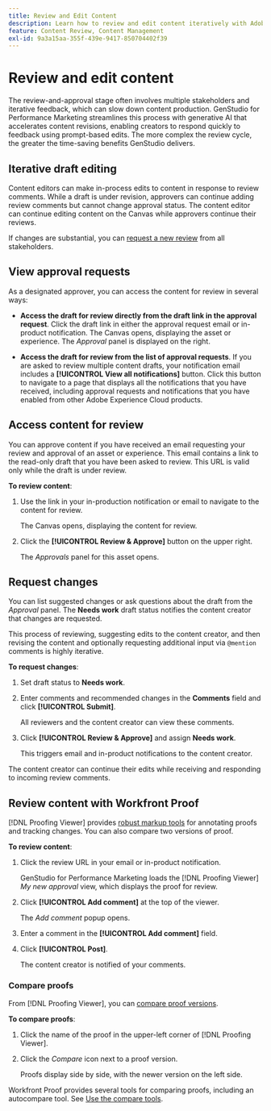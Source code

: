 ```yaml
---
title: Review and Edit Content
description: Learn how to review and edit content iteratively with Adobe GenStudio for Performance Marketing.
feature: Content Review, Content Management
exl-id: 9a3a15aa-355f-439e-9417-850704402f39
---
```

# Review and edit content

The review-and-approval stage often involves multiple stakeholders and iterative feedback, which can slow down content production. GenStudio for Performance Marketing streamlines this process with generative AI that accelerates content revisions, enabling creators to respond quickly to feedback using prompt-based edits. The more complex the review cycle, the greater the time-saving benefits GenStudio delivers.

## Iterative draft editing

Content editors can make in-process edits to content in response to review comments. While a draft is under revision, approvers can continue adding review comments but cannot change approval status. The content editor can continue editing content on the Canvas while approvers continue their reviews.

If changes are substantial, you can [request a new review](/help/user-guide/approvals/request-review.md#request-new-approval) from all stakeholders.

## View approval requests

As a designated approver, you can access the content for review in several ways:

* **Access the draft for review directly from the draft link in the approval request**. Click the draft link in either the approval request email or in-product notification. The Canvas opens, displaying the asset or experience. The _Approval_ panel is displayed on the right.

* **Access the draft for review from the list of approval requests**. If you are asked to review multiple content drafts, your notification email includes a **[!UICONTROL View all notifications]** button. Click this button to navigate to a page that displays all the notifications that you have received, including approval requests and notifications that you have enabled from other Adobe Experience Cloud products.

## Access content for review

You can approve content if you have received an email requesting your review and approval of an asset or experience. This email contains a link to the read-only draft that you have been asked to review. This URL is valid only while the draft is under review.

**To review content**:

1. Use the link in your in-production notification or email to navigate to the content for review.

   The Canvas opens, displaying the content for review.

1. Click the **[!UICONTROL Review & Approve]** button on the upper right.

   The _Approvals_ panel for this asset opens.

## Request changes

You can list suggested changes or ask questions about the draft from the _Approval_ panel. The **Needs work** draft status notifies the content creator that changes are requested.

This process of reviewing, suggesting edits to the content creator, and then revising the content and optionally requesting additional input via `@mention` comments is highly iterative.

**To request changes**:

1. Set draft status to **Needs work**.

1. Enter comments and recommended changes in the **Comments** field and click **[!UICONTROL Submit]**.

   All reviewers and the content creator can view these comments.

1. Click **[!UICONTROL Review & Approve]** and assign **Needs work**. 

   This triggers email and in-product notifications to the content creator.

The content creator can continue their edits while receiving and responding to incoming review comments.

## Review content with Workfront Proof

[!DNL Proofing Viewer] provides [robust markup tools](https://experienceleague.adobe.com/en/docs/workfront/using/review-and-approve-work/proofing/review-proofs-in-workfront/comment-on-a-proof/comment-on-proof-1) for annotating proofs and tracking changes. You can also compare two versions of proof. 

**To review content**:

1. Click the review URL in your email or in-product notification.

   GenStudio for Performance Marketing loads the [!DNL Proofing Viewer] _My new approval_ view, which displays the proof for review.

1. Click **[!UICONTROL Add comment]** at the top of the viewer.
   
   The _Add comment_ popup opens.

1. Enter a comment in the **[!UICONTROL Add comment]** field.

1. Click **[!UICONTROL Post]**.

   The content creator is notified of your comments.

### Compare proofs

From [!DNL Proofing Viewer], you can [compare proof versions](https://experienceleague.adobe.com/en/docs/workfront/using/workfront-proof/work-with-proofs-in-wf-proof/review-proofs-web-proofing-viewer/compare-proofs).

**To compare proofs**:

1. Click the name of the proof in the upper-left corner of [!DNL Proofing Viewer]. 

1. Click the _Compare_ icon next to a proof version.

   Proofs display side by side, with the newer version on the left side. 
   
Workfront Proof provides several tools for comparing proofs, including an autocompare tool. See [Use the compare tools](https://experienceleague.adobe.com/en/docs/workfront/using/workfront-proof/work-with-proofs-in-wf-proof/review-proofs-web-proofing-viewer/compare-proofs#use-the-compare-tools).
